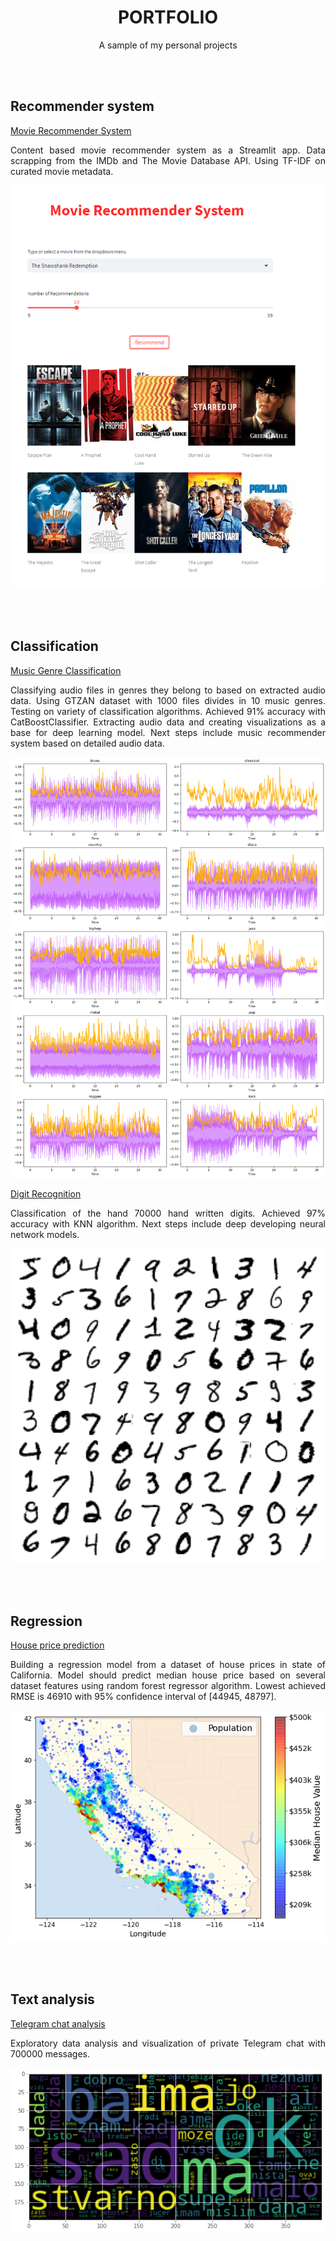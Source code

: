 <h1 align="center"> PORTFOLIO </h1>
<p align="center"> A sample of my personal projects </p>

<br><br>

## Recommender system

[Movie Recommender System](https://github.com/mju-git/movie-recommender)

<p style="text-align:justify">Content based movie recommender system as a Streamlit app. 
Data scrapping from the IMDb and The Movie Database API. 
Using TF-IDF on curated movie metadata.</p>

<img src="./images/recommender_light.png"  alt="recommender">

<br><br>

## Classification

[Music Genre Classification](https://github.com/mju-git/Music-Genre-Classification)

<p style="text-align:justify">Classifying audio files in genres they belong to based on extracted audio data. Using GTZAN dataset with 1000 files divides in 10 music genres. Testing on variety of classification algorithms. Achieved 91% accuracy with CatBoostClassifier. Extracting audio data and creating visualizations as a base for deep learning model. Next steps include music recommender system based on detailed audio data.</p>

<img src="./images/audio_classifier.png"  alt="audio_classifier">


[Digit Recognition](https://github.com/mju-git/MNIST)

<p style="text-align:justify">Classification of the hand 70000 hand written digits. Achieved 97% accuracy with KNN algorithm. Next steps include deep developing neural network models.</p>

<img src="./images/digits.png"  alt="digits">

<br><br>

## Regression

[House price prediction](https://github.com/mju-git/housing-prices)

<p style="text-align:justify">Building a regression model from a dataset of house prices in state of California. Model should predict median house price based on several dataset features using random forest regressor algorithm. Lowest achieved RMSE is 46910 with 95% confidence interval of [44945, 48797].</p>

<img src="./images/california_housing.png"  alt="california_housing">

<br><br>

## Text analysis

[Telegram chat analysis](https://github.com/mju-git/chat-analysis)

<p style="text-align:justify">Exploratory data analysis and visualization of private Telegram chat with 700000 messages.</p>

<img src="./images/word_cloud.png"  alt="word_cloud">



